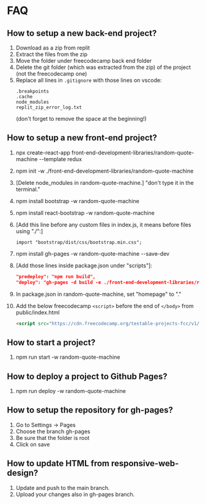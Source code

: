 # FAQ

## How to setup a new back-end project?

1. Download as a zip from replit
1. Extract the files from the zip
1. Move the folder under freecodecamp back end folder
1. Delete the git folder (which was extracted from the zip) of the project (not the freecodecamp one)
1. Replace all lines in `.gitignore` with those lines on vscode:
   ```gitignore
   .breakpoints
   .cache
   node_modules
   replit_zip_error_log.txt
   ```
   (don't forget to remove the space at the beginning!)

## How to setup a new front-end project?

1. npx create-react-app front-end-development-libraries/random-quote-machine --template redux
1. npm init -w ./front-end-development-libraries/random-quote-machine
1. [Delete node_modules in random-quote-machine.]
   "don't type it in the terminal."
1. npm install bootstrap -w random-quote-machine
1. npm install react-bootstrap -w random-quote-machine
1. [Add this line before any custom files in index.js, it means before files using "./":]
   ```javscript
   import "bootstrap/dist/css/bootstrap.min.css";
   ```
1. npm install gh-pages -w random-quote-machine --save-dev
1. [Add those lines inside package.json under "scripts"]:

   ```json
   "predeploy": "npm run build",
   "deploy": "gh-pages -d build -e ./front-end-development-libraries/random-quote-machine"
   ```

1. In package.json in random-quote-machine, set "homepage" to "."
1. Add the below freecodecamp `<script>` before the end of `</body>` from public/index.html
   ```html
   <script src="https://cdn.freecodecamp.org/testable-projects-fcc/v1/bundle.js"></script>
   ```

## How to start a project?

1. npm run start -w random-quote-machine

## How to deploy a project to Github Pages?

1. npm run deploy -w random-quote-machine

## How to setup the repository for gh-pages?

1. Go to Settings -> Pages
1. Choose the branch gh-pages
1. Be sure that the folder is root
1. Click on save

## How to update HTML from responsive-web-design?

1. Update and push to the main branch.
1. Upload your changes also in gh-pages branch.
